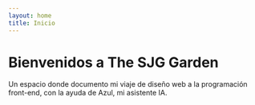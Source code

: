 ```yaml
---
layout: home
title: Inicio
---
```


# Bienvenidos a The SJG Garden

Un espacio donde documento mi viaje de diseño web a la programación front-end, con la ayuda de Azul, mi asistente IA.
